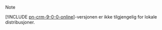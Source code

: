 > [!NOTE]
> [!INCLUDE [pn-crm-9-0-0-online](../includes/pn-crm-9-0-0-online.md)]-versjonen er ikke tilgjengelig for lokale distribusjoner.